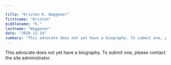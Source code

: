 ```yaml
---

title: "Kristen K. Waggoner"
firstname: "Kristen"
middlename: "K."
lastname: "Waggoner"
date: "2020-12-14"
summary: "This advocate does not yet have a biography. To submit one, please contact the site administrator."
---
```

This advocate does not yet have a biography. To submit one, please contact the site administrator.


